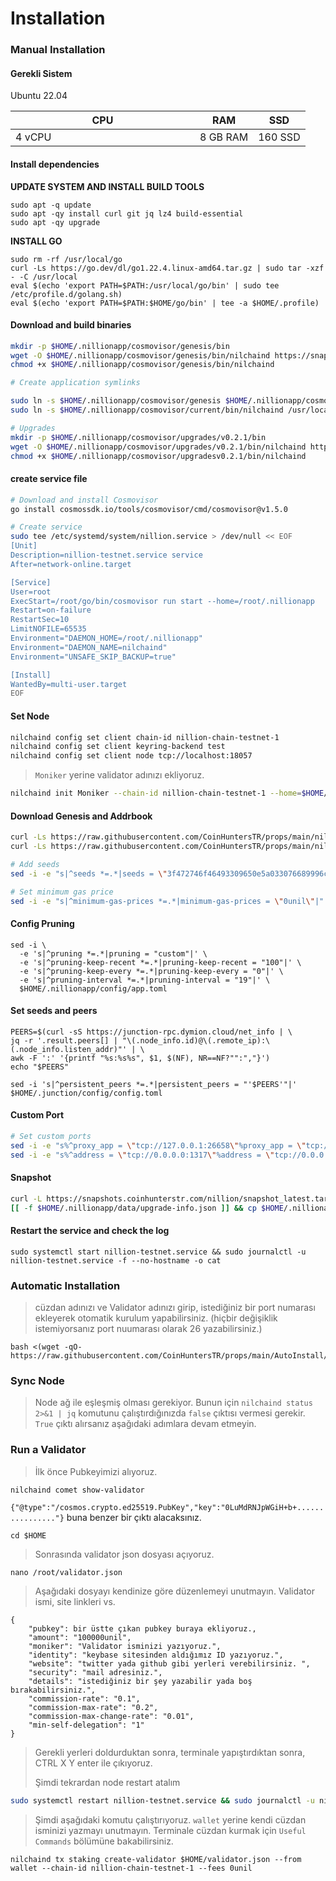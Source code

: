 # Installation

### Manual Installation <a href="#installation" id="installation"></a>

#### Gerekli Sistem <a href="#install-dependencies" id="install-dependencies"></a>

Ubuntu 22.04

<table><thead><tr><th width="279">CPU</th><th>RAM</th><th>SSD</th></tr></thead><tbody><tr><td>4 vCPU</td><td>8 GB RAM</td><td>160 SSD</td></tr></tbody></table>

#### Install dependencies <a href="#install-dependencies" id="install-dependencies"></a>

**UPDATE SYSTEM AND INSTALL BUILD TOOLS**

```
sudo apt -q update
sudo apt -qy install curl git jq lz4 build-essential
sudo apt -qy upgrade
```

**INSTALL GO**

```
sudo rm -rf /usr/local/go
curl -Ls https://go.dev/dl/go1.22.4.linux-amd64.tar.gz | sudo tar -xzf - -C /usr/local
eval $(echo 'export PATH=$PATH:/usr/local/go/bin' | sudo tee /etc/profile.d/golang.sh)
eval $(echo 'export PATH=$PATH:$HOME/go/bin' | tee -a $HOME/.profile)
```

#### Download and build binaries <a href="#download-and-build-binaries" id="download-and-build-binaries"></a>

```bash
mkdir -p $HOME/.nillionapp/cosmovisor/genesis/bin
wget -O $HOME/.nillionapp/cosmovisor/genesis/bin/nilchaind https://snapshots.kjnodes.com/nillion-testnet/nilchaind-v0.2.2-linux-amd64
chmod +x $HOME/.nillionapp/cosmovisor/genesis/bin/nilchaind

# Create application symlinks

sudo ln -s $HOME/.nillionapp/cosmovisor/genesis $HOME/.nillionapp/cosmovisor/current -f
sudo ln -s $HOME/.nillionapp/cosmovisor/current/bin/nilchaind /usr/local/bin/nilchaind -f

# Upgrades
mkdir -p $HOME/.nillionapp/cosmovisor/upgrades/v0.2.1/bin
wget -O $HOME/.nillionapp/cosmovisor/upgrades/v0.2.1/bin/nilchaind https://snapshots.kjnodes.com/nillion-testnet/nilchaind-v0.2.1-linux-amd64
chmod +x $HOME/.nillionapp/cosmovisor/upgradesv0.2.1/bin/nilchaind
```

#### create service file

```bash
# Download and install Cosmovisor
go install cosmossdk.io/tools/cosmovisor/cmd/cosmovisor@v1.5.0

# Create service
sudo tee /etc/systemd/system/nillion.service > /dev/null << EOF
[Unit]
Description=nillion-testnet.service service
After=network-online.target

[Service]
User=root
ExecStart=/root/go/bin/cosmovisor run start --home=/root/.nillionapp
Restart=on-failure
RestartSec=10
LimitNOFILE=65535
Environment="DAEMON_HOME=/root/.nillionapp"
Environment="DAEMON_NAME=nilchaind"
Environment="UNSAFE_SKIP_BACKUP=true"

[Install]
WantedBy=multi-user.target
EOF
```

#### Set Node

```bash
nilchaind config set client chain-id nillion-chain-testnet-1
nilchaind config set client keyring-backend test
nilchaind config set client node tcp://localhost:18057
```

> `Moniker` yerine validator adınızı ekliyoruz.

```bash
nilchaind init Moniker --chain-id nillion-chain-testnet-1 --home=$HOME/.nillionapp
```

#### Download Genesis and Addrbook

```bash
curl -Ls https://raw.githubusercontent.com/CoinHuntersTR/props/main/nillion/genesis.json > $HOME/.nillionapp/config/genesis.json
curl -Ls https://raw.githubusercontent.com/CoinHuntersTR/props/main/nillion/addrbook.json > $HOME/.nillionapp/config/addrbook.json

# Add seeds
sed -i -e "s|^seeds *=.*|seeds = \"3f472746f46493309650e5a033076689996c8881@nillion-testnet.rpc.kjnodes.com:18059\"|" $HOME/.nillionapp/config/config.toml

# Set minimum gas price
sed -i -e "s|^minimum-gas-prices *=.*|minimum-gas-prices = \"0unil\"|" $HOME/.nillionapp/config/app.toml
```

#### Config Pruning

```
sed -i \
  -e 's|^pruning *=.*|pruning = "custom"|' \
  -e 's|^pruning-keep-recent *=.*|pruning-keep-recent = "100"|' \
  -e 's|^pruning-keep-every *=.*|pruning-keep-every = "0"|' \
  -e 's|^pruning-interval *=.*|pruning-interval = "19"|' \
  $HOME/.nillionapp/config/app.toml
```

#### Set seeds and peers

```
PEERS=$(curl -sS https://junction-rpc.dymion.cloud/net_info | \
jq -r '.result.peers[] | "\(.node_info.id)@\(.remote_ip):\(.node_info.listen_addr)"' | \
awk -F ':' '{printf "%s:%s%s", $1, $(NF), NR==NF?"":","}')
echo "$PEERS"

sed -i 's|^persistent_peers *=.*|persistent_peers = "'$PEERS'"|' $HOME/.junction/config/config.toml
```

#### Custom Port

```bash
# Set custom ports
sed -i -e "s%^proxy_app = \"tcp://127.0.0.1:26658\"%proxy_app = \"tcp://127.0.0.1:18058\"%; s%^laddr = \"tcp://127.0.0.1:26657\"%laddr = \"tcp://127.0.0.1:18057\"%; s%^pprof_laddr = \"localhost:6060\"%pprof_laddr = \"localhost:18060\"%; s%^laddr = \"tcp://0.0.0.0:26656\"%laddr = \"tcp://0.0.0.0:18056\"%; s%^prometheus_listen_addr = \":26660\"%prometheus_listen_addr = \":18066\"%" $HOME/.nillionapp/config/config.toml
sed -i -e "s%^address = \"tcp://0.0.0.0:1317\"%address = \"tcp://0.0.0.0:18017\"%; s%^address = \":8080\"%address = \":18080\"%; s%^address = \"0.0.0.0:9090\"%address = \"0.0.0.0:18090\"%; s%^address = \"0.0.0.0:9091\"%address = \"0.0.0.0:18091\"%; s%:8545%:18045%; s%:8546%:18046%; s%:6065%:18065%" $HOME/.nillionapp/config/app.toml
```

#### Snapshot

```bash
curl -L https://snapshots.coinhunterstr.com/nillion/snapshot_latest.tar.lz4 | tar -Ilz4 -xf - -C $HOME/.nillionapp
[[ -f $HOME/.nillionapp/data/upgrade-info.json ]] && cp $HOME/.nillionapp/data/upgrade-info.json $HOME/.nillionapp/cosmovisor/genesis/upgrade-info.json
```

#### Restart the service and check the log <a href="#restart-the-service-and-check-the-log" id="restart-the-service-and-check-the-log"></a>

```
sudo systemctl start nillion-testnet.service && sudo journalctl -u nillion-testnet.service -f --no-hostname -o cat
```

### Automatic Installation <a href="#auto-installation" id="auto-installation"></a>

> cüzdan adınızı ve Validator adınızı girip, istediğiniz bir port numarası ekleyerek otomatik kurulum yapabilirsiniz. (hiçbir değişiklik istemiyorsanız port nuumarası olarak 26 yazabilirsiniz.)

```
bash <(wget -qO- https://raw.githubusercontent.com/CoinHuntersTR/props/main/AutoInstall/nibiru.sh)
```

### Sync Node

> Node ağ ile eşleşmiş olması gerekiyor. Bunun için `nilchaind status 2>&1 | jq` komutunu çalıştırdığınızda `false` çıktısı vermesi gerekir. `True` çıktı alırsanız aşağıdaki adımlara devam etmeyin.

### Run a Validator

> İlk önce Pubkeyimizi alıyoruz.

```
nilchaind comet show-validator
```

`{"@type":"/cosmos.crypto.ed25519.PubKey","key":"0LuMdRNJpWGiH+b+................"}` buna benzer bir çıktı alacaksınız.

```
cd $HOME
```

> Sonrasında validator json dosyası açıyoruz.

```
nano /root/validator.json
```

> Aşağıdaki dosyayı kendinize göre düzenlemeyi unutmayın. Validator ismi, site linkleri vs.

```
{
	"pubkey": bir üstte çıkan pubkey buraya ekliyoruz.,
	"amount": "100000unil",
	"moniker": "Validator isminizi yazıyoruz.",
	"identity": "keybase sitesinden aldığımız ID yazıyoruz.",
	"website": "twitter yada github gibi yerleri verebilirsiniz. ",
	"security": "mail adresiniz.",
	"details": "istediğiniz bir şey yazabilir yada boş bırakabilirsiniz.",
	"commission-rate": "0.1",
	"commission-max-rate": "0.2",
	"commission-max-change-rate": "0.01",
	"min-self-delegation": "1"
}
```

> &#x20;Gerekli yerleri doldurduktan sonra, terminale yapıştırdıktan sonra, CTRL X Y enter ile çıkıyoruz.
>
> Şimdi tekrardan node restart atalım

```bash
sudo systemctl restart nillion-testnet.service && sudo journalctl -u nillion-testnet.service -f
```

> Şimdi aşağıdaki komutu çalıştırıyoruz. `wallet` yerine kendi cüzdan isminizi yazmayı unutmayın. Terminale cüzdan kurmak için `Useful Commands` bölümüne bakabilirsiniz.

```
nilchaind tx staking create-validator $HOME/validator.json --from wallet --chain-id nillion-chain-testnet-1 --fees 0unil
```
